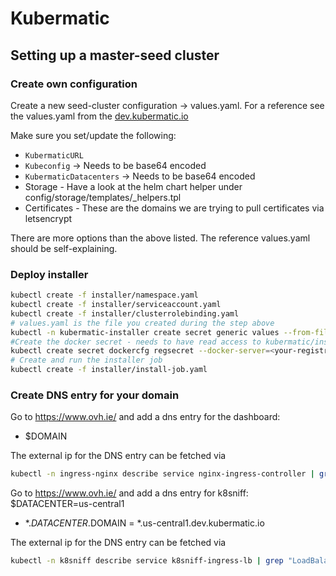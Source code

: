 # Kubermatic

## Setting up a master-seed cluster

### Create own configuration
Create a new seed-cluster configuration -> values.yaml.
For a reference see the values.yaml from the [dev.kubermatic.io](https://github.com/kubermatic/secrets/blob/master/seed-clusters/dev.kubermatic.io/values.yaml)

Make sure you set/update the following:
- `KubermaticURL`
- `Kubeconfig` -> Needs to be base64 encoded
- `KubermaticDatacenters` -> Needs to be base64 encoded
- Storage - Have a look at the helm chart helper under config/storage/templates/_helpers.tpl
- Certificates - These are the domains we are trying to pull certificates via letsencrypt

There are more options than the above listed. The reference values.yaml should be self-explaining.

### Deploy installer
```bash
kubectl create -f installer/namespace.yaml
kubectl create -f installer/serviceaccount.yaml
kubectl create -f installer/clusterrolebinding.yaml
# values.yaml is the file you created during the step above
kubectl -n kubermatic-installer create secret generic values --from-file=values.yaml
#Create the docker secret - needs to have read access to kubermatic/installer 
kubectl create secret dockercfg regsecret --docker-server=<your-registry-server> --docker-username=<your-name> --docker-password=<your-pword> --docker-email=<your-email>
# Create and run the installer job
kubectl create -f installer/install-job.yaml
```

### Create DNS entry for your domain
Go to https://www.ovh.ie/ and add a dns entry for the dashboard:
- $DOMAIN  

The external ip for the DNS entry can be fetched via
```bash
kubectl -n ingress-nginx describe service nginx-ingress-controller | grep "LoadBalancer Ingress"
```

Go to https://www.ovh.ie/ and add a dns entry for k8sniff:
$DATACENTER=us-central1
- *.$DATACENTER.$DOMAIN  =  *.us-central1.dev.kubermatic.io  

The external ip for the DNS entry can be fetched via
```bash
kubectl -n k8sniff describe service k8sniff-ingress-lb | grep "LoadBalancer Ingress"
```
